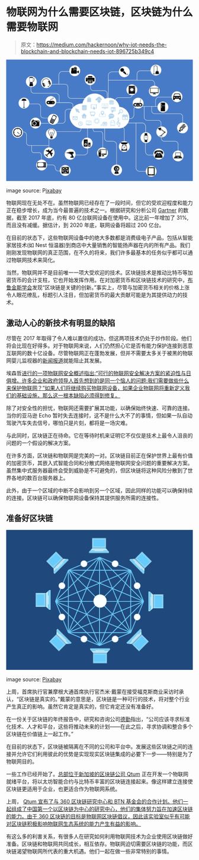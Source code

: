 # 物联网为什么需要区块链，区块链为什么需要物联网

> 原文：<https://medium.com/hackernoon/why-iot-needs-the-blockchain-and-blockchain-needs-iot-896725b349c4>

![](img/1e0cbeff8bfafb0c1bd17daf394ad68d.png)

image source: P[ixabay](https://pixabay.com/en/network-iot-internet-of-things-782707/)

物联网现在无处不在。虽然物联网已经存在了一段时间，但它的受欢迎程度和能力正在稳步增长，成为当今最普遍的技术之一。根据研究和分析公司 [Gartner](https://www.gartner.com/newsroom/id/3598917) 的数据，截至 2017 年底，约有 80 亿台联网设备在使用中。这比前一年增加了 31%,而且没有减缓。据估计，到 2020 年底，联网设备将超过 200 亿台。

在目前的状态下，这些物联网设备中的绝大多数都是消费级电子产品，包括从智能家居技术(如 Nest 恒温器)到商店中大量销售的智能扬声器在内的所有产品。我们刚刚发现物联网的真正范围，在不久的将来，我们许多最基本的任务似乎都可以通过物联网技术来简化。

当然，物联网并不是目前唯一一项大受欢迎的技术。区块链技术是推动比特币等加密货币的会计支柱，它也开始发挥作用。在对加密货币和区块链技术的研究中，[布鲁金斯学会](https://www.brookings.edu/blog/techtank/2015/01/13/the-blockchain-what-it-is-and-why-it-matters/)发现“区块链是关键的创新。”事实上，尽管与加密货币相关的价格上涨令人眼花缭乱，标题引人注目，但加密货币的最大贡献可能是为其提供动力的技术。

## 激动人心的新技术有明显的缺陷

尽管在 2017 年取得了令人难以置信的成功，但这两项技术仍处于炒作阶段。他们将会比现在好得多。对于物联网来说，人们仍然担心它是否有能力保护连接到恶意互联网的数十亿设备。尽管物联网正在蓬勃发展，但并不需要太多关于被黑的物联网婴儿监视器的[新闻报道](https://www.huffingtonpost.com/healthline-/parental-warning-your-bab_b_11668882.html)就能阻止其发展。

埃森哲[进行的一项物联网安全概述指出:“可行的物联网安全解决方案的紧迫性与日俱增。许多企业和政府领导人首先想到的是同一个恼人的问题:我们需要做些什么来保护物联网？”如果人们将继续购买物联网设备，如果企业物联网将重新定义我们的基础设施，那么这一根本缺陷必须得到修复。](https://www.accenture.com/us-en/insight-security-internet-of-things)

除了对安全性的担忧，物联网还需要扩展其功能，以确保始终快速、可靠的连接。当你的亚马逊 Echo 暂时失去连接时，这不是什么大不了的事情，但如果一队自动驾驶汽车失去信号，哪怕只是片刻，都将是一场灾难。

与此同时，区块链正在待命。它在等待时机来证明它不仅仅是技术上最令人沮丧的问题的一个假设的解决方案。

在许多方面，区块链和物联网是完美的一对。区块链目前正在保护世界上最有价值的加密货币，其嵌入式智能合同和分散式网络是物联网安全问题的重要解决方案。虽然集中式服务器最终会受到威胁是不可避免的，但区块链将这种风险分散到了世界各地的数百台服务器上。

此外，由于一个区域的中断不会影响到另一个区域，因此同样的功能可以确保持续的连接。区块链可以确保物联网设备保持其提供服务所需的连接性。

## 准备好区块链

![](img/15e0560af51e9f52b1784b679d8fa633.png)

image source: [Pixabay](https://pixabay.com/en/blockchain-block-chain-technology-3019121/)

上周，首席执行官兼摩根大通首席执行官杰米·戴蒙在接受福克斯商业采访时承认，“区块链是真实的。”戴蒙的意思是，区块链是一种可行的技术，将对整个行业产生真正的影响。虽然它肯定是真实的，但它肯定还没有准备好。

在一份关于区块链的年终报告中，研究和咨询公司[德勤](https://www2.deloitte.com/insights/us/en/focus/tech-trends/2018/blockchain-integration-smart-contracts.html)指出，“公司应该寻求标准化技术、人才和平台，这些将推动未来的计划——在此之后，寻求协调和整合多个区块链在价值链上一起工作。”

在目前的状态下，区块链被隔离在不同的公司和平台中。发展这些区块链之间的连接并允许它们利用彼此的优势是实现现实区块链集成的必要下一步——特别是为了物联网目的。

一些工作已经开始了。[总部位于新加坡的区块链公司 Qtum](https://qtum.org/en/) 正在开发一个物联网就绪平台，将以太坊智能合约与比特币丰富的区块链连接起来。像这样建立连接使区块链更适用于企业，也更适合作为物联网系统。

上周， [Qtum 宣布了与 360 区块链研究中心和 BTN 基金会的合作计划。他们一起组成了中国第一个以区块链为中心的研究中心，他们的集体努力旨在加速区块链的能力。由于 360 区块链的目标是物联网区块链倡议，因此该实验室似乎有可能对区块链积极影响物联网生态系统的能力产生有益的影响。](https://blog.qtum.org/chinas-360-finance-and-qtum-are-establishing-china-s-first-commercial-blockchain-research-center-ad7ef6cb8d88)

有这么多的利害关系，有很多人在研究如何利用物联网技术为企业使用区块链做好准备。区块链和物联网共同成长，相互依存。物联网迫切需要区块链的功能，而区块链渴望物联网所代表的重大机遇。他们一起在做一些非常特别的事情。